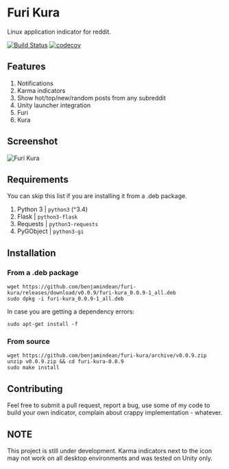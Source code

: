 # Furi Kura

Linux application indicator for reddit.

[![Build Status](https://travis-ci.org/benjamindean/furi-kura.svg?branch=master)](https://travis-ci.org/benjamindean/furi-kura) [![codecov](https://codecov.io/gh/benjamindean/furi-kura/branch/master/graph/badge.svg)](https://codecov.io/gh/benjamindean/furi-kura)

## Features

1. Notifications
2. Karma indicators
3. Show hot/top/new/random posts from any subreddit
4. Unity launcher integration
5. Furi
6. Kura

## Screenshot

![Furi Kura](https://cloud.githubusercontent.com/assets/5139993/16649712/e3e223f2-4442-11e6-9600-fe1d22391b91.png)

## Requirements

You can skip this list if you are installing it from a .deb package. 

1. Python 3 | `python3` (^3.4)
2. Flask | `python3-flask`
3. Requests | `python3-requests`
4. PyGObject | `python3-gi`

## Installation

### From a .deb package

```
wget https://github.com/benjamindean/furi-kura/releases/download/v0.0.9/furi-kura_0.0.9-1_all.deb
sudo dpkg -i furi-kura_0.0.9-1_all.deb
```

In case you are getting a dependency errors:

```
sudo apt-get install -f
```

### From source

```
wget https://github.com/benjamindean/furi-kura/archive/v0.0.9.zip
unzip v0.0.9.zip && cd furi-kura-0.0.9
sudo make install
```

## Contributing

Feel free to submit a pull request, report a bug, use some of my code to build your own indicator, complain about crappy implementation - whatever.

## NOTE

This project is still under development.
Karma indicators next to the icon may not work on all desktop environments and was tested on Unity only.
